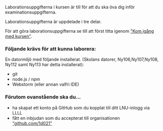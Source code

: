 Laborationsuppgifterna i kursen är till för att du ska öva dig inför examinationsuppgifterna.

Laborationsuppgifterna är uppdelade i tre delar.

För att göra laborationsuppgifterna se till att först titta igenom ["Kom igång med kursen"](http://coursepress.lnu.se/kurs/grundlaggande-programmering/kom-igang-med-kursen/). 

### Följande krävs för att kunna laborera:
En datormiljö med följande installerat. (Skolans datorer, Ny106,Ny107,Ny108, Ny112 samt Ny113 har detta installerat):
* git
* node.js / npm
* Webstorm (eller annan valfri IDE)

### Förutom ovanstående ska du...
* ha skapat ett konto på GitHub som du kopplat till ditt LNU-inlogg via LLLL
* fått en inbjudan som du accepterat till organisationen ["github.com/1d021"](https://github.com/1dv021)

